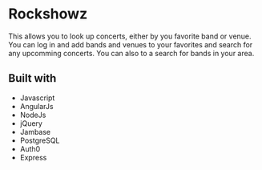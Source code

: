 # Rockshowz

This allows you to look up concerts, either by you favorite band or venue. You can log in and add bands and venues to your favorites and search for any upcomming concerts. You can also to a search for bands in your area. 

## Built with
* Javascript
* AngularJs
* NodeJs
* jQuery
* Jambase
* PostgreSQL
* Auth0
* Express






